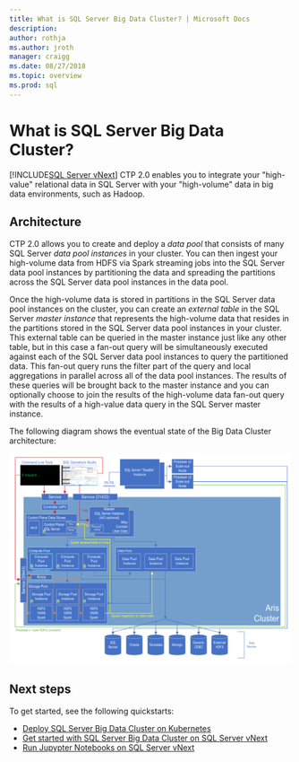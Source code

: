 ```yaml
---
title: What is SQL Server Big Data Cluster? | Microsoft Docs
description:
author: rothja 
ms.author: jroth 
manager: craigg
ms.date: 08/27/2018
ms.topic: overview
ms.prod: sql
---
```


# What is SQL Server Big Data Cluster?

[!INCLUDE[SQL Server vNext](../includes/sssqlv15-md.md)] CTP 2.0 enables you to integrate your "high-value" relational data in SQL Server with your "high-volume" data in big data environments, such as Hadoop.

## Architecture

CTP 2.0 allows you to create and deploy a *data pool* that consists of many SQL Server *data pool instances* in your cluster. You can then ingest your high-volume data from HDFS via Spark streaming jobs into the SQL Server data pool instances by partitioning the data and spreading the partitions across the SQL Server data pool instances in the data pool.

Once the high-volume data is stored in partitions in the SQL Server data pool instances on the cluster, you can create an *external table* in the SQL Server *master instance* that represents the high-volume data that resides in the partitions stored in the SQL Server data pool instances in your cluster.  This external table can be queried in the master instance just like any other table, but in this case a fan-out query will be simultaneously executed against each of the SQL Server data pool instances to query the partitioned data. This fan-out query runs the filter part of the query and local aggregations in parallel across all of the data pool instances. The results of these queries will be brought back to the master instance and you can optionally choose to join the results of the high-volume data fan-out query with the results of a high-value data query in the SQL Server master instance.

The following diagram shows the eventual state of the Big Data Cluster architecture:

![Architecture diagram](./media/big-data-cluster-overview/architecture-diagram.png)

## Next steps

To get started, see the following quickstarts:

- [Deploy SQL Server Big Data Cluster on Kubernetes](quickstart-big-data-cluster-deploy.md)
- [Get started with SQL Server Big Data Cluster on SQL Server vNext](quickstart-big-data-cluster-get-started.md)
- [Run Jupypter Notebooks on SQL Server vNext](quickstart-big-data-cluster-notebooks.md)
